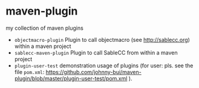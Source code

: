 maven-plugin
============

my collection of maven plugins

* `objectmacro-plugin` Plugin to call objectmacro (see http://sablecc.org) within a maven project
* `sablecc-maven-plugin` Plugin to call SableCC from within a maven project
* `plugin-user-test` demonstration usage of plugins (for user: pls. see the file `pom.xml`: https://github.com/johnny-bui/maven-plugin/blob/master/plugin-user-test/pom.xml ).

